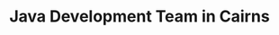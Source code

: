 ---
title: Java Development Team in Cairns
permalink: /landings/locations/cairns/developer/java
technology: Java
location: Cairns
---